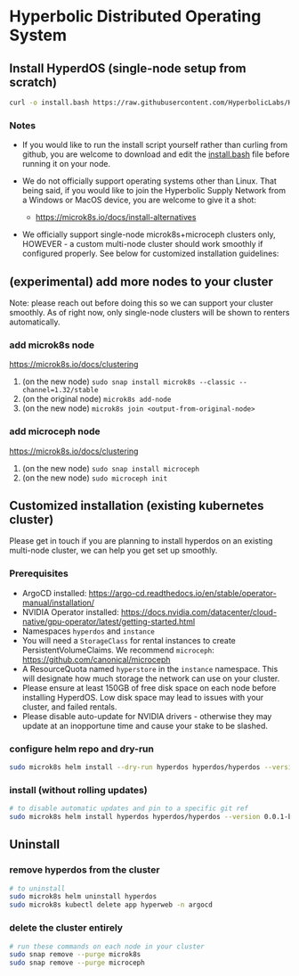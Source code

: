 # Hyperbolic Distributed Operating System


## Install HyperdOS (single-node setup from scratch)

[ TODO curl -fsSL https://install.hyperbolic.xyz/hyperdos.sh | bash ]: #

```bash
curl -o install.bash https://raw.githubusercontent.com/HyperbolicLabs/Hyper-dOS/refs/heads/main/install.bash && bash install.bash
```

### Notes

- If you would like to run the install script yourself rather than curling from github, you are welcome to download and edit the [install.bash](https://github.com/HyperbolicLabs/Hyper-dOS/blob/main/install.bash) file before running it on your node.

- We do not officially support operating systems other than Linux. That being said, if you would like to join the Hyperbolic Supply Network from a Windows or MacOS device, you are welcome to give it a shot:

  - <https://microk8s.io/docs/install-alternatives>

- We officially support single-node microk8s+microceph clusters only, HOWEVER - a custom multi-node cluster should work smoothly if configured properly. See below for customized installation guidelines:



## (experimental) add more nodes to your cluster

Note: please reach out before doing this so we can support your cluster smoothly. As of right now, only single-node clusters will be shown to renters automatically.


### add microk8s node
<https://microk8s.io/docs/clustering>

1. (on the new node) `sudo snap install microk8s --classic --channel=1.32/stable`
2. (on the original node) `microk8s add-node`
3. (on the new node) `microk8s join <output-from-original-node>`

### add microceph node

<https://microk8s.io/docs/clustering>

1. (on the new node) `sudo snap install microceph`
2. (on the new node) `sudo microceph init`



## Customized installation (existing kubernetes cluster)

Please get in touch if you are planning to install hyperdos on an existing multi-node cluster, we can help you get set up smoothly.

### Prerequisites
- ArgoCD installed: <https://argo-cd.readthedocs.io/en/stable/operator-manual/installation/>
- NVIDIA Operator installed: <https://docs.nvidia.com/datacenter/cloud-native/gpu-operator/latest/getting-started.html>
- Namespaces `hyperdos` and `instance`
- You will need a `StorageClass` for rental instances to create PersistentVolumeClaims. We recommend `microceph`: <https://github.com/canonical/microceph>
- A ResourceQuota named `hyperstore` in the `instance` namespace. This will designate how much storage the network can use on your cluster.
- Please ensure at least 150GB of free disk space on each node before installing HyperdOS. Low disk space may lead to issues with your cluster, and failed rentals.
- Please disable auto-update for NVIDIA drivers - otherwise they may update at an inopportune time and cause your stake to be slashed.


### configure helm repo and dry-run

```bash
sudo microk8s helm install --dry-run hyperdos hyperdos/hyperdos --version 0.0.1-beta.5 --set token="DRY_RUN_NO_TOKEN"
```

### install (without rolling updates)

```bash
# to disable automatic updates and pin to a specific git ref
sudo microk8s helm install hyperdos hyperdos/hyperdos --version 0.0.1-beta.5 --set token="<YOUR_API_KEY>"
```


## Uninstall

### remove hyperdos from the cluster

```bash
# to uninstall
sudo microk8s helm uninstall hyperdos
sudo microk8s kubectl delete app hyperweb -n argocd
```

### delete the cluster entirely

``` bash
# run these commands on each node in your cluster
sudo snap remove --purge microk8s
sudo snap remove --purge microceph
```


